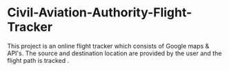 # Civil-Aviation-Authority-Flight-Tracker
This project is an online flight tracker which consists of Google maps &amp; API's. The source and destination location are provided by the user and the flight path is tracked . 

